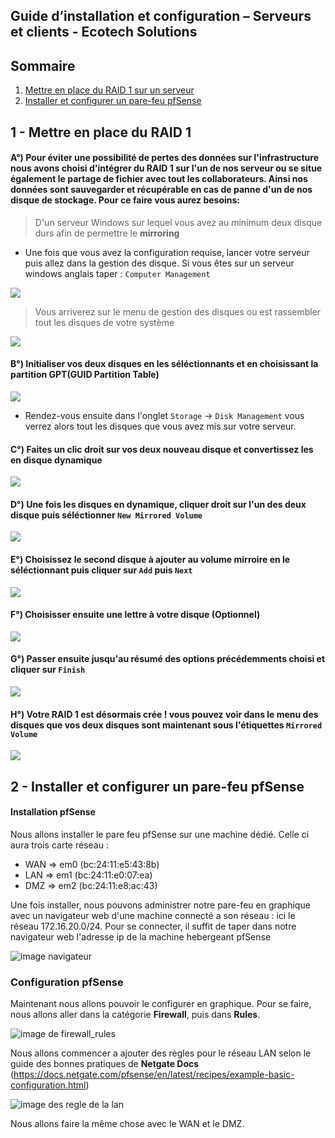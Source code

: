 ## Guide d’installation et configuration – Serveurs et clients - Ecotech Solutions

## Sommaire

1. [Mettre en place du RAID 1 sur un serveur](#Mettre-place-du-RAID-1-sur-un-serveur)
2. [Installer et configurer un pare-feu pfSense](#Installer-et-configurer-un-pare-feu-pfSense)
  




















## 1 - Mettre en place du RAID 1
<span id="Mettre-place-du-RAID-1-sur-un-serveur"></span>

#### A°) Pour éviter une possibilité de pertes des données  sur l'infrastructure nous avons choisi d'intégrer du **RAID 1** sur l'un de nos serveur ou se situe également le partage de fichier avec tout les collaborateurs. Ainsi nos données sont sauvegarder et récupérable en cas de panne d'un de nos disque de stockage. Pour ce faire vous aurez besoins:

> D'un serveur Windows sur lequel vous avez au minimum deux disque durs afin de permettre le **mirroring**

- Une fois que vous avez la configuration requise, lancer votre serveur puis allez dans la gestion des disque. Si vous êtes sur un serveur windows anglais taper :
``Computer Management``

![](/S04/Ressources/Capture-Raid/Computer-Management.png)

> Vous arriverez sur le menu de gestion des disques ou est rassembler tout les disques de votre système

![](/S04/Ressources/Capture-Raid/Main-Menu-Disque.png)

#### B°) Initialiser vos deux disques en les séléctionnants et en choisissant la partition **GPT(GUID Partition Table)**

![](/S04/Ressources/Capture-Raid/Init-Disque.png)


- Rendez-vous ensuite dans l'onglet ``Storage`` -> ``Disk Management`` vous verrez alors tout les disques que vous avez mis sur votre serveur.

#### C°) Faites un clic droit sur vos deux nouveau disque et convertissez les en **disque dynamique** 

![](/S04/Ressources/Capture-Raid/Conversion-Dynamique.png)


#### D°) Une fois les disques en dynamique, cliquer droit sur l'un des deux disque puis séléctionner ``New Mirrored Volume`` 

![](/S04/Ressources/Capture-Raid/Volume-Mirroir.png)


#### E°) Choisissez le second disque à ajouter au **volume mirroire** en le séléctionnant puis cliquer sur ``Add`` puis ``Next``

![](/S04/Ressources/Capture-Raid/Selection-disque.png)


#### F°) Choisisser ensuite une lettre à votre disque (**Optionnel**)

![](/S04/Ressources/Capture-Raid/Assignation.png)

#### G°) Passer ensuite jusqu'au résumé des options précédemments choisi et cliquer sur ``Finish``

![](/S04/Ressources/Capture-Raid/RAID-Finish.png)

#### H°) Votre RAID 1 est désormais crée ! vous pouvez voir dans le menu des disques que vos deux disques sont maintenant sous l'étiquettes ``Mirrored Volume``

![](/S04/Ressources/Capture-Raid/RAID-active.png)






## 2 - Installer et configurer un pare-feu pfSense
<span id="Installer-et-configurer-un-pare-feu-pfSense"></span>

#### Installation pfSense

Nous allons installer le pare feu pfSense sur une machine dédié. Celle ci aura trois carte réseau : 
- WAN => em0 (bc:24:11:e5:43:8b)
- LAN => em1 (bc:24:11:e0:07:ea)
- DMZ => em2 (bc:24:11:e8:ac:43)



Une fois installer, nous pouvons administrer notre pare-feu en graphique avec un navigateur web d'une machine connecté a son réseau : ici le réseau 172.16.20.0/24.
Pour se connecter, il suffit de taper dans notre navigateur web l'adresse ip de la machine hebergeant pfSense 

![image navigateur](/S04/Ressources/navigateur_pfsense.png)

### Configuration pfSense 

Maintenant nous allons pouvoir le configurer en graphique. Pour se faire, nous allons aller dans la catégorie **Firewall**, puis dans **Rules**.

![image de firewall_rules](/S04/Ressources/pfsense_rules.png)

Nous allons commencer a ajouter des règles pour le réseau LAN selon le guide des bonnes pratiques de **Netgate Docs** (https://docs.netgate.com/pfsense/en/latest/recipes/example-basic-configuration.html)

![image des regle de la lan](/S04/Ressources/pfsense_regle_lan.png)

Nous allons faire la même chose avec le WAN et le DMZ. 









